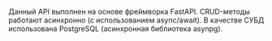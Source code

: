 Данный API выполнен на основе фреймворка FastAPI. CRUD-методы работают асинхронно (с использованием async/await).
В качестве СУБД использована PostgreSQL (асинхронная библиотека asynpg).
